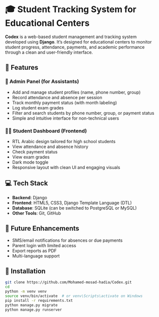 # 🎓 Student Tracking System for Educational Centers

**Codex** is a web-based student management and tracking system developed using **Django**. It’s designed for educational centers to monitor student progress, attendance, payments, and academic performance through a clean and user-friendly interface.

## 🔧 Features

### 🔐 Admin Panel (for Assistants)
- Add and manage student profiles (name, phone number, group)
- Record attendance and absence per session
- Track monthly payment status (with month labeling)
- Log student exam grades
- Filter and search students by phone number, group, or payment status
- Simple and intuitive interface for non-technical users

### 🧑‍🎓 Student Dashboard (Frontend)
- RTL Arabic design tailored for high school students
- View attendance and absence history
- Check payment status
- View exam grades
- Dark mode toggle
- Responsive layout with clean UI and engaging visuals

## 💻 Tech Stack
- **Backend**: Django
- **Frontend**: HTML5, CSS3, Django Template Language (DTL)
- **Database**: SQLite (can be switched to PostgreSQL or MySQL)
- **Other Tools**: Git, GitHub

## 🚀 Future Enhancements
- SMS/email notifications for absences or due payments
- Parent login with limited access
- Export reports as PDF
- Multi-language support

## 🧩 Installation
```bash
git clone https://github.com/Mohamed-mosad-hadia/Codex.git
cd 
python -m venv venv
source venv/bin/activate  # or venv\Scripts\activate on Windows
pip install -r requirements.txt
python manage.py migrate
python manage.py runserver
